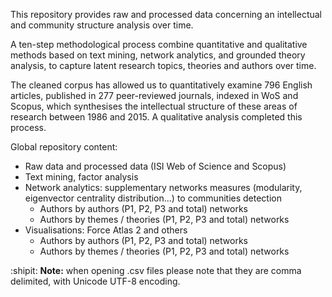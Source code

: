 



This repository provides raw and processed data concerning an intellectual and community structure analysis over time. 

A ten-step methodological process combine quantitative and qualitative methods based on text mining, network analytics, and grounded theory analysis, to capture latent research topics, theories and authors over time. 

The cleaned corpus has allowed us to quantitatively examine 796 English articles, published in 277 peer-reviewed journals, indexed in WoS and Scopus, which synthesises the intellectual structure of these areas of research between 1986 and 2015. A qualitative analysis completed this process.

Global repository content:


* Raw data and processed data (ISI Web of Science and Scopus)
* Text mining, factor analysis
* Network analytics: supplementary networks measures (modularity, eigenvector centrality distribution...) to communities detection
  * Authors by authors (P1, P2, P3 and total) networks
  * Authors by themes / theories (P1, P2, P3 and total) networks
* Visualisations: Force Atlas 2 and others
  * Authors by authors (P1, P2, P3 and total) networks
  * Authors by themes / theories (P1, P2, P3 and total) networks



:shipit: **Note:** when opening .csv files please note that they are comma delimited, with Unicode UTF-8 encoding.
